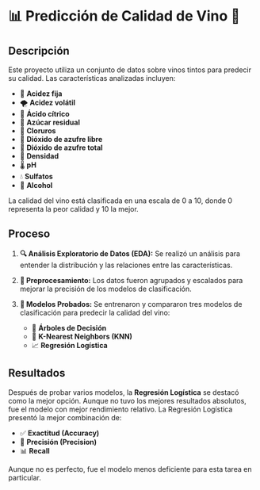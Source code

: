 # 📊 Predicción de Calidad de Vino 🍷

## Descripción

Este proyecto utiliza un conjunto de datos sobre vinos tintos para predecir su calidad. Las características analizadas incluyen:

- 🔬 **Acidez fija**
- 🌪️ **Acidez volátil**
- 🍋 **Ácido cítrico**
- 🍭 **Azúcar residual**
- 🧂 **Cloruros**
- 💨 **Dióxido de azufre libre**
- 💨 **Dióxido de azufre total**
- 🧪 **Densidad**
- 🌡️ **pH**
- 💧 **Sulfatos**
- 🥃 **Alcohol**

La calidad del vino está clasificada en una escala de 0 a 10, donde 0 representa la peor calidad y 10 la mejor.

## Proceso

1. **🔍 Análisis Exploratorio de Datos (EDA):** Se realizó un análisis para entender la distribución y las relaciones entre las características.
   
2. **🔧 Preprocesamiento:** Los datos fueron agrupados y escalados para mejorar la precisión de los modelos de clasificación.

3. **🧪 Modelos Probados:** Se entrenaron y compararon tres modelos de clasificación para predecir la calidad del vino:
   - 🌳 **Árboles de Decisión**
   - 🧩 **K-Nearest Neighbors (KNN)**
   - 📈 **Regresión Logística**

## Resultados

Después de probar varios modelos, la **Regresión Logística** se destacó como la mejor opción. Aunque no tuvo los mejores resultados absolutos, fue el modelo con mejor rendimiento relativo. La Regresión Logística presentó la mejor combinación de:

- ✅ **Exactitud (Accuracy)**
- 🎯 **Precisión (Precision)**
- 📊 **Recall**

Aunque no es perfecto, fue el modelo menos deficiente para esta tarea en particular.

